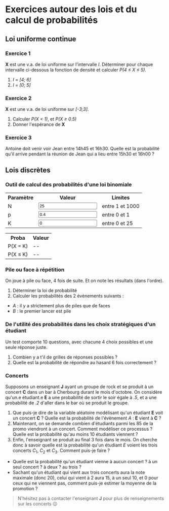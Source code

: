 # Exercices autour des lois et du calcul de probabilités

## Loi uniforme continue

### Exercice 1

**X** est une v.a. de loi uniforme sur l'intervalle *I*. Déterminer pour chaque intervalle ci-dessous la fonction de densité et calculer *P(4 &le; X &le; 5)*.

1. *I = [4; 6]*
2. *I = [0; 5]*

### Exercice 2

**X** est une v.a. de loi uniforme sur *[-3;3]*.

1. Calculer *P(X < 1)*, et *P(X &ge; 0.5)*
1. Donner l'espérance de **X**

### Exercice 3
Antoine doit venir voir Jean entre 14h45 et 16h30. Quelle est la probabilité qu'il arrive pendant la réunion de Jean qui a lieu entre 15h30 et 16h00 ?


## Lois discrètes

### Outil de calcul des probabilités d'une loi binomiale

<script>
function binom(n, p){
	if (p < 0 || p > n){
		return 0;
	}
	if (p > n / 2){
		return binom(n, n - p);
	}
	else {
		var c = 1;
		for (var k = 1; k <= p; k++){
			c = c * (n + 1 - k) / k;
		}
		return c;
	}
}

function f(N, p, K){
	return(binom(N, K) * Math.pow(p, K) * Math.pow(1-p, N-K));
}

function F(N, p, K){
	var somme = 0;
	for (var i = 0; i <= K; i++){
		somme += f(N, p, i);
	}
	return(somme);
}

function arrondi(x, d){
	var e, res;
  if (x < 0.0001) {
    res = "inférieur à 0.0001"
  } else {
    e = Math.pow(10, d);
    res = Math.round(e * x) / e;
  }
	return(res);
}


function maj(){
	N = parseInt(document.getElementById('entN').value);
	N = Math.max(N,1);
	N = Math.min(N,1000);
	document.getElementById('entN').value = N;
	document.getElementById('nbN').innerHTML = N;
	p = parseFloat(document.getElementById('entp').value);
	p = Math.max(p,0);
	p = Math.min(p,1);
	document.getElementById('entp').value = p;
	K = parseInt(document.getElementById('entK').value);
	K = Math.max(K,0);
	K = Math.min(K,N);
	document.getElementById('entK').value = K;
	document.getElementById("Pegal").innerHTML = arrondi(f(N,p,K), 4);
	document.getElementById("Pinf").innerHTML = arrondi(F(N,p,K), 4);
}
</script>

<table>
  <tr><th>Paramètre</th><th>Valeur</th><th>Limites</th></tr>
  <tr><td>N</td><td><input id="entN" value=25 onChange="maj();"></td> <td>entre 1 et 1000</td></tr>
  <tr><td>p</td><td><input id="entp" value=0.4 onChange="maj();"></td><td>entre 0 et 1</td></tr>
  <tr><td>K</td><td><input id="entK" value=0 onChange="maj();"></td><td>entre 0 et <span id="nbN">25</span></td></tr>
</table>

<table>
  <tr><th>Proba</th><th>Valeur</th></tr>
  <tr><td>P(X = K)</td><td id="Pegal">--</td></tr>
  <tr><td>P(X &le; K)</td><td id="Pinf">--</td></tr>
</table>

### Pile ou face à répétition
On joue à pile ou face, 4 fois de suite. Et on note les résultats (dans l'ordre).

1. Déterminer la loi de probabilité 
2. Calculer les probabilités des 2 évènements suivants :
  - *A* : il y a strictement plus de piles que de faces
  - *B* : le premier lancer est pile

### De l'utilité des probabilités dans les choix stratégiques d'un étudiant

Un test comporte 10 questions, avec chacune 4 choix possibles et une seule réponse juste.

1. Combien y a t'il de grilles de réponses possibles ?
2. Quelle est la probabilité de répondre au hasard 6 fois correctement ?

### Concerts

Supposons un enseignant **J** ayant un groupe de rock et se produit à un concert **C** dans un bar à Cherbourg durant le mois d'octobre. On considère qu'un.e étudiant.e **E** a une probabilité de sortir le soir égale à *.5*, et a une probabilité de *.2* d'aller dans le bar où se produit le groupe.

1. Que puis-je dire de la variable aléatoire modélisant qu'un étudiant **E** voit un concert **C** ? Quelle est la probabilité de l'évènement *A* : **E** vient à **C** ?
1. Maintenant, on se demande combien d'étudiants parmi les 85 de la promo viendront à un concert. Comment modéliser ce processus ? Quelle est la probabilité qu'au moins 10 étudiants viennent ?
1. Enfin, l'enseignant se produit au final 3 fois dans le mois. On cherche donc à savoir quelle est la probabilité qu'un étudiant $E$ voient les trois concerts $C_1$, $C_2$ et $C_3$. Comment puis-je faire ?
  - Quelle est la probabilité qu'un étudiant vienne à aucun concert ? à un seul concert ? à deux ? au trois ?
  - Sachant qu'un étudiant qui vient aux trois concerts aura la note maximale (donc 20), celui qui vient à 2 aura 15, à un seul 10, et 0 pour ceux qui ne viennent pas, comment puis-je estimer la moyenne de la promotion ?

> N'hésitez pas à contacter l'enseignant **J** pour plus de renseignements sur les concerts &#128521;

